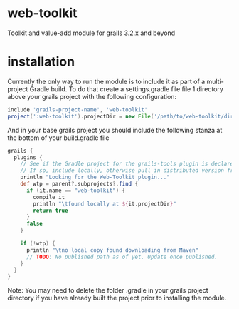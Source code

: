 # web-toolkit
Toolkit and value-add module for grails 3.2.x and beyond

# installation
Currently the only way to run the module is to include it as part of a multi-project Gradle build. To do that create a settings.gradle file file 1 directory above your grails project with the following configuration:

``` Groovy
include 'grails-project-name', 'web-toolkit'
project(':web-toolkit').projectDir = new File('/path/to/web-toolkit/directory')
```
And in your base grails project you should include the following stanza at the bottom of your build.gradle file
``` Groovy
grails {
  plugins {
    // See if the Gradle project for the grails-tools plugin is declared.
    // If so, include locally, otherwise pull in distributed version from Maven
    println "Looking for the Web-Toolkit plugin..."
    def wtp = parent?.subprojects?.find {
      if (it.name == "web-toolkit") {
        compile it
        println "\tfound locally at ${it.projectDir}"
        return true
      }
      false
    }
  
    if (!wtp) {
      println "\tno local copy found downloading from Maven"
      // TODO: No published path as of yet. Update once published.
    }
  }
}
```

Note: You may need to delete the folder .gradle in your grails project directory if you have already built the project prior to installing the module.
